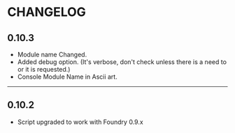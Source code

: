 CHANGELOG
===================================

0.10.3
----
- Module name Changed.
- Added debug option. (It's verbose, don't check unless there is a need to or it is requested.)
- Console Module Name in Ascii art.

----
0.10.2
----
- Script upgraded to work with Foundry 0.9.x